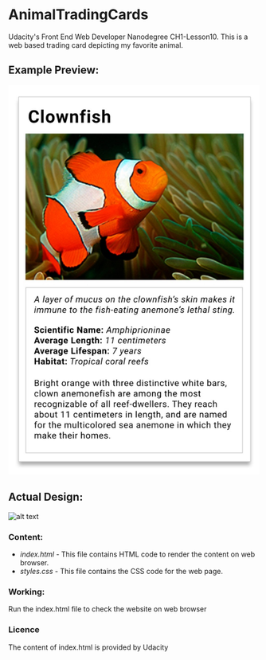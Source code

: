 # AnimalTradingCards
Udacity's Front End Web Developer Nanodegree CH1-Lesson10. This is a web based trading card depicting my favorite
animal.

## Example Preview:
![alt text](https://github.com/riyadashoriya/AnimalTradingCards/blob/master/design-prototype.jpg "Mockup Preview")

## Actual Design:
![alt text](https://github.com/riyadashoriya/AnimalTradingCards/blob/master/Rabbit-design.jpg "Design")


### Content:

* _index.html_ - This file contains HTML code to render the content on web browser.
* _styles.css_ - This file contains the CSS code for the web page.

### Working:
Run the index.html file to check the website on web browser


### Licence
The content of index.html is provided by Udacity
